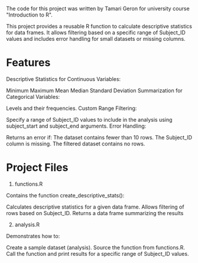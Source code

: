 The code for this project was written by Tamari Geron for university course "Introduction to R".

This project provides a reusable R function to calculate descriptive statistics for data frames. It allows filtering based on a specific range of Subject_ID values and includes error handling for small datasets or missing columns.

# Features
Descriptive Statistics for Continuous Variables:

Minimum
Maximum
Mean
Median
Standard Deviation
Summarization for Categorical Variables:

Levels and their frequencies.
Custom Range Filtering:

Specify a range of Subject_ID values to include in the analysis using subject_start and subject_end arguments.
Error Handling:

Returns an error if:
The dataset contains fewer than 10 rows.
The Subject_ID column is missing.
The filtered dataset contains no rows.

# Project Files
1. functions.R

Contains the function create_descriptive_stats():

Calculates descriptive statistics for a given data frame.
Allows filtering of rows based on Subject_ID.
Returns a data frame summarizing the results

2. analysis.R

Demonstrates how to:

Create a sample dataset (analysis).
Source the function from functions.R.
Call the function and print results for a specific range of Subject_ID values.

